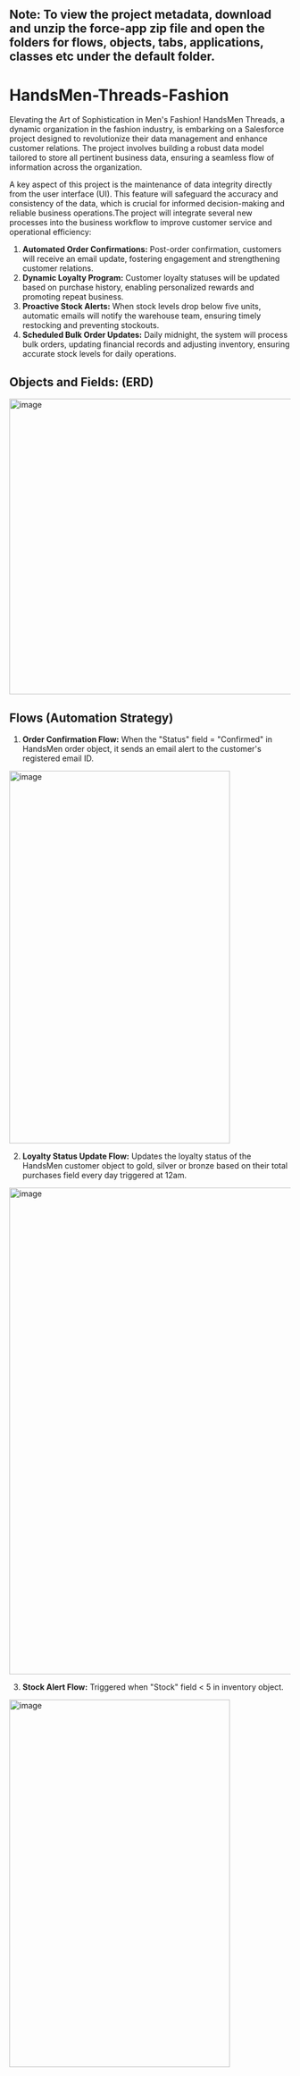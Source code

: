 ## **Note:** To view the project metadata, download and unzip the force-app zip file and open the folders for flows, objects, tabs, applications, classes etc under the default folder.

# HandsMen-Threads-Fashion
Elevating the Art of Sophistication in Men's Fashion!
HandsMen Threads, a dynamic organization in the fashion industry, is embarking on a Salesforce project designed to revolutionize their data management and enhance customer relations. The project involves building a robust data model tailored to store all pertinent business data, ensuring a seamless flow of information across the organization.

A key aspect of this project is the maintenance of data integrity directly from the user interface (UI). This feature will safeguard the accuracy and consistency of the data, which is crucial for informed decision-making and reliable business operations.The project will integrate several new processes into the business workflow to improve customer service and operational efficiency:

1. **Automated Order Confirmations:** Post-order confirmation, customers will receive an email update, fostering engagement and strengthening customer relations.
2. **Dynamic Loyalty Program:** Customer loyalty statuses will be updated based on purchase history, enabling personalized rewards and promoting repeat business.
3. **Proactive Stock Alerts:** When stock levels drop below five units, automatic emails will notify the warehouse team, ensuring timely restocking and preventing stockouts.
4. **Scheduled Bulk Order Updates:** Daily midnight, the system will process bulk orders, updating financial records and adjusting inventory, ensuring accurate stock levels for daily operations.

## Objects and Fields: (ERD)
<img width="1869" height="529" alt="image" src="https://github.com/user-attachments/assets/ba4c2495-0cd8-469f-bb51-a7dc0479efb5" />

## Flows (Automation Strategy)
1. **Order Confirmation Flow:**
When the "Status" field = "Confirmed" in HandsMen order object, it sends an email alert to the customer's registered email ID.
<img width="395" height="667" alt="image" src="https://github.com/user-attachments/assets/5d5490c5-7710-4d07-9c68-de52ef81d119" />

2. **Loyalty Status Update Flow:**
Updates the loyalty status of the HandsMen customer object to gold, silver or bronze based on their total purchases field every day triggered at 12am.
<img width="953" height="871" alt="image" src="https://github.com/user-attachments/assets/9a675884-71e2-4821-b62a-bcebbf63e4b9" />

3. **Stock Alert Flow:**
Triggered when "Stock" field < 5 in inventory object.
<img width="395" height="658" alt="image" src="https://github.com/user-attachments/assets/dc37525c-58da-4828-ab2a-46a5ce25f352" />

